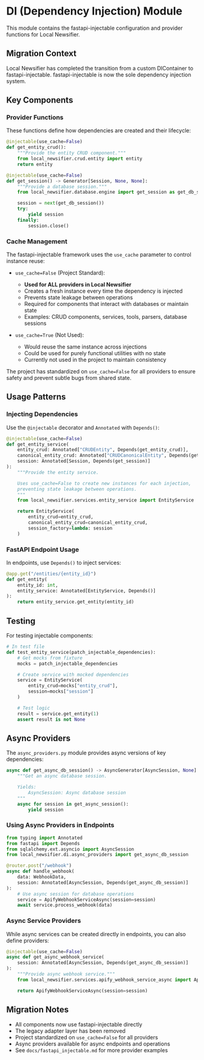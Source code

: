 # DI (Dependency Injection) Module

This module contains the fastapi-injectable configuration and provider functions for Local Newsifier.

## Migration Context

Local Newsifier has completed the transition from a custom DIContainer to fastapi-injectable. fastapi-injectable is now the sole dependency injection system.

## Key Components

### Provider Functions

These functions define how dependencies are created and their lifecycle:

```python
@injectable(use_cache=False)
def get_entity_crud():
    """Provide the entity CRUD component."""
    from local_newsifier.crud.entity import entity
    return entity

@injectable(use_cache=False)
def get_session() -> Generator[Session, None, None]:
    """Provide a database session."""
    from local_newsifier.database.engine import get_session as get_db_session

    session = next(get_db_session())
    try:
        yield session
    finally:
        session.close()
```

### Cache Management

The fastapi-injectable framework uses the `use_cache` parameter to control instance reuse:

- `use_cache=False` (Project Standard):
  - **Used for ALL providers in Local Newsifier**
  - Creates a fresh instance every time the dependency is injected
  - Prevents state leakage between operations
  - Required for components that interact with databases or maintain state
  - Examples: CRUD components, services, tools, parsers, database sessions

- `use_cache=True` (Not Used):
  - Would reuse the same instance across injections
  - Could be used for purely functional utilities with no state
  - Currently not used in the project to maintain consistency

The project has standardized on `use_cache=False` for all providers to ensure safety
and prevent subtle bugs from shared state.

## Usage Patterns

### Injecting Dependencies

Use the `@injectable` decorator and `Annotated` with `Depends()`:

```python
@injectable(use_cache=False)
def get_entity_service(
    entity_crud: Annotated["CRUDEntity", Depends(get_entity_crud)],
    canonical_entity_crud: Annotated["CRUDCanonicalEntity", Depends(get_canonical_entity_crud)],
    session: Annotated[Session, Depends(get_session)]
):
    """Provide the entity service.

    Uses use_cache=False to create new instances for each injection,
    preventing state leakage between operations.
    """
    from local_newsifier.services.entity_service import EntityService

    return EntityService(
        entity_crud=entity_crud,
        canonical_entity_crud=canonical_entity_crud,
        session_factory=lambda: session
    )
```

### FastAPI Endpoint Usage

In endpoints, use `Depends()` to inject services:

```python
@app.get("/entities/{entity_id}")
def get_entity(
    entity_id: int,
    entity_service: Annotated[EntityService, Depends()]
):
    return entity_service.get_entity(entity_id)
```

## Testing

For testing injectable components:

```python
# In test file
def test_entity_service(patch_injectable_dependencies):
    # Get mocks from fixture
    mocks = patch_injectable_dependencies

    # Create service with mocked dependencies
    service = EntityService(
        entity_crud=mocks["entity_crud"],
        session=mocks["session"]
    )

    # Test logic
    result = service.get_entity(1)
    assert result is not None
```

## Async Providers

The `async_providers.py` module provides async versions of key dependencies:

```python
async def get_async_db_session() -> AsyncGenerator[AsyncSession, None]:
    """Get an async database session.

    Yields:
        AsyncSession: Async database session
    """
    async for session in get_async_session():
        yield session
```

### Using Async Providers in Endpoints

```python
from typing import Annotated
from fastapi import Depends
from sqlalchemy.ext.asyncio import AsyncSession
from local_newsifier.di.async_providers import get_async_db_session

@router.post("/webhook")
async def handle_webhook(
    data: WebhookData,
    session: Annotated[AsyncSession, Depends(get_async_db_session)]
):
    # Use async session for database operations
    service = ApifyWebhookServiceAsync(session=session)
    await service.process_webhook(data)
```

### Async Service Providers

While async services can be created directly in endpoints, you can also define providers:

```python
@injectable(use_cache=False)
async def get_async_webhook_service(
    session: Annotated[AsyncSession, Depends(get_async_db_session)]
):
    """Provide async webhook service."""
    from local_newsifier.services.apify_webhook_service_async import ApifyWebhookServiceAsync

    return ApifyWebhookServiceAsync(session=session)
```

## Migration Notes

- All components now use fastapi-injectable directly
- The legacy adapter layer has been removed
- Project standardized on `use_cache=False` for all providers
- Async providers available for async endpoints and operations
- See `docs/fastapi_injectable.md` for more provider examples
